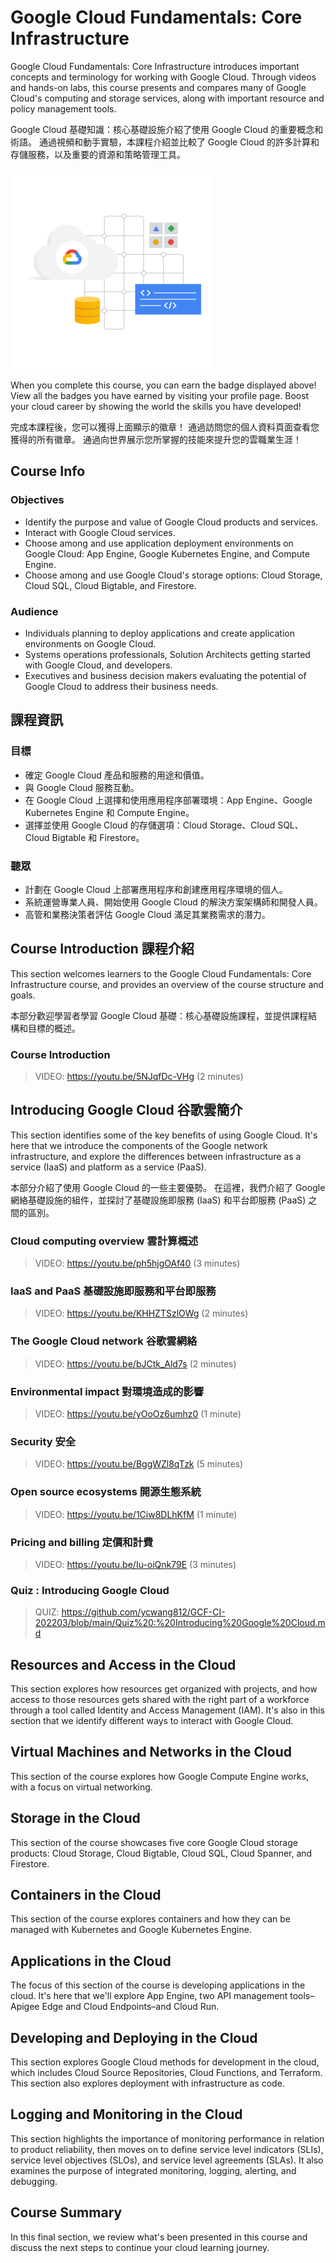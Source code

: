# Google Cloud Fundamentals: Core Infrastructure

Google Cloud Fundamentals: Core Infrastructure introduces important concepts and terminology for working with Google Cloud. Through videos and hands-on labs, this course presents and compares many of Google Cloud's computing and storage services, along with important resource and policy management tools.

Google Cloud 基礎知識：核心基礎設施介紹了使用 Google Cloud 的重要概念和術語。 通過視頻和動手實驗，本課程介紹並比較了 Google Cloud 的許多計算和存儲服務，以及重要的資源和策略管理工具。

![](s7naBlImDH2G1ce0bCx31RtySA4QYGLiGdnlak-Ggtg%3D.png)

When you complete this course, you can earn the badge displayed above! View all the badges you have earned by visiting your profile page. Boost your cloud career by showing the world the skills you have developed!

完成本課程後，您可以獲得上面顯示的徽章！ 通過訪問您的個人資料頁面查看您獲得的所有徽章。 通過向世界展示您所掌握的技能來提升您的雲職業生涯！


## Course Info

### Objectives

- Identify the purpose and value of Google Cloud products and services.
- Interact with Google Cloud services.
- Choose among and use application deployment environments on Google Cloud: App Engine, Google Kubernetes Engine, and Compute Engine.
- Choose among and use Google Cloud's storage options: Cloud Storage, Cloud SQL, Cloud Bigtable, and Firestore.

### Audience

- Individuals planning to deploy applications and create application environments on Google Cloud.
- Systems operations professionals, Solution Architects getting started with Google Cloud, and developers.
- Executives and business decision makers evaluating the potential of Google Cloud to address their business needs.


## 課程資訊

### 目標

- 確定 Google Cloud 產品和服務的用途和價值。
- 與 Google Cloud 服務互動。
- 在 Google Cloud 上選擇和使用應用程序部署環境：App Engine、Google Kubernetes Engine 和 Compute Engine。
- 選擇並使用 Google Cloud 的存儲選項：Cloud Storage、Cloud SQL、Cloud Bigtable 和 Firestore。

### 聽眾

- 計劃在 Google Cloud 上部署應用程序和創建應用程序環境的個人。
- 系統運營專業人員、開始使用 Google Cloud 的解決方案架構師和開發人員。
- 高管和業務決策者評估 Google Cloud 滿足其業務需求的潛力。


## Course Introduction 課程介紹

This section welcomes learners to the Google Cloud Fundamentals: Core Infrastructure course, and provides an overview of the course structure and goals.

本部分歡迎學習者學習 Google Cloud 基礎：核心基礎設施課程，並提供課程結構和目標的概述。

### Course Introduction

> VIDEO: https://youtu.be/5NJqfDc-VHg (2 minutes)


## Introducing Google Cloud 谷歌雲簡介

This section identifies some of the key benefits of using Google Cloud. It's here that we introduce the components of the Google network infrastructure, and explore the differences between infrastructure as a service (IaaS) and platform as a service (PaaS).

本部分介紹了使用 Google Cloud 的一些主要優勢。 在這裡，我們介紹了 Google 網絡基礎設施的組件，並探討了基礎設施即服務 (IaaS) 和平台即服務 (PaaS) 之間的區別。

### Cloud computing overview 雲計算概述

> VIDEO: https://youtu.be/ph5hjgOAf40 (3 minutes)

### IaaS and PaaS 基礎設施即服務和平台即服務

> VIDEO: https://youtu.be/KHHZTSzlOWg (2 minutes)

### The Google Cloud network 谷歌雲網絡

> VIDEO: https://youtu.be/bJCtk_Ald7s (2 minutes)

### Environmental impact 對環境造成的影響

> VIDEO: https://youtu.be/yOoOz6umhz0 (1 minute)
 
### Security 安全

> VIDEO: https://youtu.be/BggWZl8qTzk (5 minutes)

### Open source ecosystems 開源生態系統

> VIDEO: https://youtu.be/1Ciw8DLhKfM (1 minute)

### Pricing and billing 定價和計費

> VIDEO: https://youtu.be/Iu-oiQnk79E (3 minutes)

### Quiz : Introducing Google Cloud

> QUIZ: https://github.com/ycwang812/GCF-CI-202203/blob/main/Quiz%20:%20Introducing%20Google%20Cloud.md


## Resources and Access in the Cloud

This section explores how resources get organized with projects, and how access to those resources gets shared with the right part of a workforce through a tool called Identity and Access Management (IAM). It's also in this section that we identify different ways to interact with Google Cloud.

## Virtual Machines and Networks in the Cloud

This section of the course explores how Google Compute Engine works, with a focus on virtual networking.

## Storage in the Cloud

This section of the course showcases five core Google Cloud storage products: Cloud Storage, Cloud Bigtable, Cloud SQL, Cloud Spanner, and Firestore.

## Containers in the Cloud

This section of the course explores containers and how they can be managed with Kubernetes and Google Kubernetes Engine.

## Applications in the Cloud

The focus of this section of the course is developing applications in the cloud. It's here that we'll explore App Engine, two API management tools–Apigee Edge and Cloud Endpoints–and Cloud Run.

## Developing and Deploying in the Cloud

This section explores Google Cloud methods for development in the cloud, which includes Cloud Source Repositories, Cloud Functions, and Terraform. This section also explores deployment with infrastructure as code.

## Logging and Monitoring in the Cloud

This section highlights the importance of monitoring performance in relation to product reliability, then moves on to define service level indicators (SLIs), service level objectives (SLOs), and service level agreements (SLAs). It also examines the purpose of integrated monitoring, logging, alerting, and debugging.

## Course Summary

In this final section, we review what's been presented in this course and discuss the next steps to continue your cloud learning journey.

